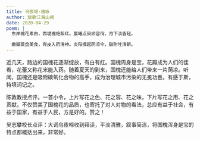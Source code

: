 ```yaml
---
title: 乌夜啼·槐咏
author: 放歌江海山阙
date: 2020-04-29
poem: |
  东岸槐花素白，西堤槐艳紫红。晨曦点染娇容俏，月下淡香轻。

  嫩瓣蒸盘美食，壳皮入药清神。炎阳撑起阴凉伞，碳附吐清新。
---
```


近几天，路边的国槐花逐渐绽放，有白有红。国槐周身是宝，花瓣成为人们的佳肴，花蕾又称花米能入药。随着夏天的到来，国槐还能给人们带来一片荫凉。听闻，国槐还是吸附碳氧化合物的高手，成为治理城市污染的无冕功臣。有感于斯，特填词记之。

陈敦教授点评。一首小令，上片写花之色、花之容、花之味，下片写花之用、花之贡献，不仅赞美了国槐花的品质，也寄托了对人对物的看法，总应有益于社会，有益于国家，有益于人民，方是好的。赞之！

吴志攀校长点评：大词乌夜啼收到拜读，平淡清雅，叙事简洁，将国槐浑身是宝的特点都概括出来，非常好。

